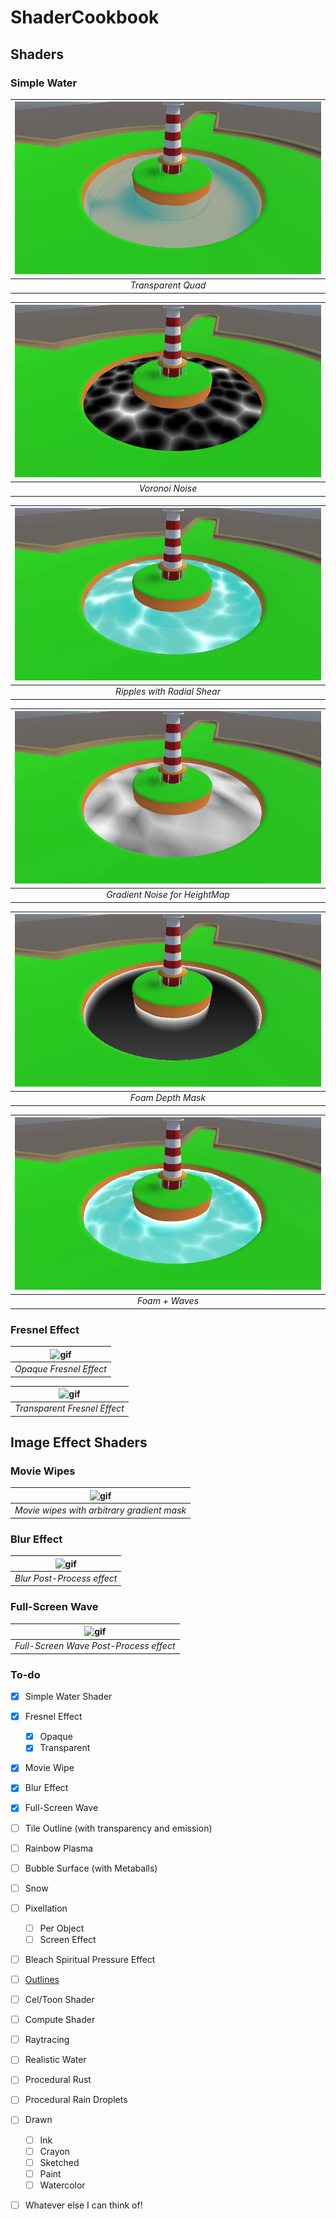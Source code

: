 # ShaderCookbook

## Shaders

### Simple Water

| ![Transparent Quad](https://github.com/2020wmarvil/ShaderCookbook/blob/main/gifs/SimpleWater_Transparent.png) | 
|:--:| 
| *Transparent Quad* |

| ![Vorononi NOise](https://github.com/2020wmarvil/ShaderCookbook/blob/main/gifs/SimpleShader_Voronoi.gif) | 
|:--:| 
| *Voronoi Noise* |

| ![Ripples with Radial Shear](https://github.com/2020wmarvil/ShaderCookbook/blob/main/gifs/SimpleWater_Ripples.gif) | 
|:--:| 
| *Ripples with Radial Shear* |

| ![Gradient Noise for HeightMap](https://github.com/2020wmarvil/ShaderCookbook/blob/main/gifs/SimpleWater_NoiseHeightMap.gif) | 
|:--:| 
| *Gradient Noise for HeightMap* |

| ![Foam Depth Mask](https://github.com/2020wmarvil/ShaderCookbook/blob/main/gifs/SimpleWater_FoamMask.png) | 
|:--:| 
| *Foam Depth Mask* |

| ![Foam+Waves](https://github.com/2020wmarvil/ShaderCookbook/blob/main/gifs/SimpleShader_WavesFoam.gif) | 
|:--:| 
| *Foam + Waves* |

### Fresnel Effect

| ![gif](https://github.com/2020wmarvil/UnrealShaderTechniques/blob/main/gifs/sketch.gif) | 
|:--:| 
| *Opaque Fresnel Effect* |

| ![gif](https://github.com/2020wmarvil/UnrealShaderTechniques/blob/main/gifs/sketch.gif) | 
|:--:| 
| *Transparent Fresnel Effect* |

## Image Effect Shaders

### Movie Wipes

| ![gif](https://github.com/2020wmarvil/UnrealShaderTechniques/blob/main/gifs/sketch.gif) | 
|:--:| 
| *Movie wipes with arbitrary gradient mask* |

### Blur Effect

| ![gif](https://github.com/2020wmarvil/UnrealShaderTechniques/blob/main/gifs/sketch.gif) | 
|:--:| 
| *Blur Post-Process effect* |

### Full-Screen Wave

| ![gif](https://github.com/2020wmarvil/UnrealShaderTechniques/blob/main/gifs/sketch.gif) | 
|:--:| 
| *Full-Screen Wave Post-Process effect* |


### To-do
- [x] Simple Water Shader
- [x] Fresnel Effect
  - [x] Opaque
  - [x] Transparent
- [x] Movie Wipe
- [x] Blur Effect
- [x] Full-Screen Wave
- [ ] Tile Outline (with transparency and emission)
- [ ] Rainbow Plasma
- [ ] Bubble Surface (with Metaballs)
- [ ] Snow
- [ ] Pixellation
  - [ ] Per Object
  - [ ] Screen Effect
- [ ] Bleach Spiritual Pressure Effect
- [ ] [Outlines](https://alexanderameye.github.io/notes/rendering-outlines/)
- [ ] Cel/Toon Shader
- [ ] Compute Shader
- [ ] Raytracing
- [ ] Realistic Water
- [ ] Procedural Rust
- [ ] Procedural Rain Droplets
- [ ] Drawn
  - [ ] Ink
  - [ ] Crayon
  - [ ] Sketched
  - [ ] Paint
  - [ ] Watercolor
- [ ] Whatever else I can think of!



